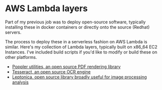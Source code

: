 # AWS Lambda layers

Part of my previous job was to deploy open-source software, typically installing
these in docker containers or directly onto the source (Redhat) servers.

The process to deploy these in a serverless fashion on AWS Lambda is similar.
Here's my collection of Lambda layers, typically built on x86_64 EC2 Instances.
I've included build scripts if you'd like to modify or build these on other platforms.

- [Poppler utilities, an open source PDF rendering library](poppler/)
- [Tesseract, an open source OCR engine](tesseract/)
- [Leptonica, open source library broadly useful for image processing analysis](leptonica/)
